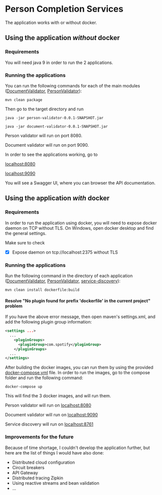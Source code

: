 

# Person Completion Services
The application works with or without docker.
## Using the application *without* docker
### Requirements
You will need java 9 in order to run the 2 applications.
### Running the applications
You can run the following commands for each of the main modules ([DocumentValidator](https://github.com/miky9090/person-completion/tree/master/DocumentValidator "DocumentValidator"), [PersonValidator](https://github.com/miky9090/person-completion/tree/master/PersonValidator "PersonValidator")):

    mvn clean package
    
Then go to the target directory and run 

`java -jar person-validator-0.0.1-SNAPSHOT.jar`

`java -jar document-validator-0.0.1-SNAPSHOT.jar`

Person validator will run on port 8080.

Document validator will run on port  9090.

In order to see the applications working, go to

[localhost:8080](http://localhost:8080)

[localhost:9090](http://localhost:9090)

You will see a Swagger UI, where you can browser the API documentation.

## Using the application *with* docker
### Requirements
In order to run the application using docker, you will need to expose docker daemon on TCP without TLS.
On Windows, open docker desktop and find the general settings.

Make sure to check 

 - [X] Expose daemon on tcp://localhost:2375 without TLS

### Running the applications
Run the following command in the directory of each application ([DocumentValidator](https://github.com/miky9090/person-completion/tree/master/DocumentValidator "DocumentValidator"), [PersonValidator](https://github.com/miky9090/person-completion/tree/master/PersonValidator "PersonValidator"), [service-discovery](https://github.com/miky9090/person-completion/tree/master/service-discovery "service-discovery")):

    mvn clean install dockerfile:build 

#### Resolve "No plugin found for prefix 'dockerfile' in the current project" problem
If you have the above error message, then open maven's settings.xml, and add the following plugin group information:

```xml
<settings ...>
  ...
    <pluginGroups>
      <pluginGroup>com.spotify</pluginGroup>
    </pluginGroups>
  ...
</settings>
```

After building the docker images, you can run them by using the provided [docker-compose.yml](https://github.com/miky9090/person-completion/blob/master/compose/docker-compose.yml "docker-compose.yml") file.
In order to run the images, go to the compose folder and run the following command:

    docker-compose up

This will find the 3 docker images, and will run them.

Person validator will run on [localhost:8080](http://localhost:8080)

Document validator will run on [localhost:9090](http://localhost:9090)

Service discovery will run on [localhost:8761](http://localhost:8761)

### Improvements for the future
Because of time shortage, I couldn't develop the application further, but here are the list of things I would have also done:

 - Distributed cloud configuration
 - Circuit breakers
 - API Gateway
 - Distributed tracing Zipkin
 - Using reactive streams and bean validation
 - ...
